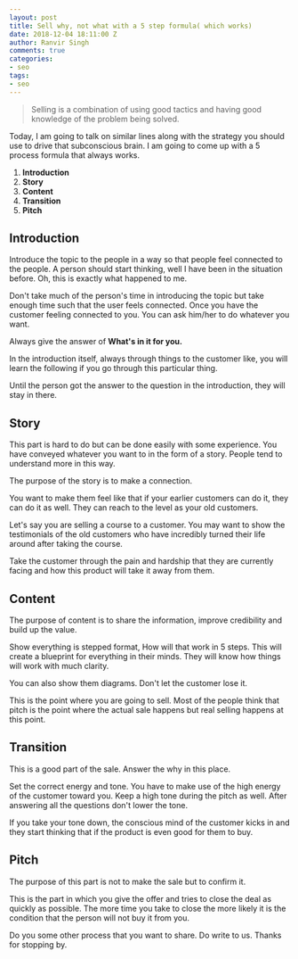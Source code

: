 ```yaml
---
layout: post
title: Sell why, not what with a 5 step formula( which works)
date: 2018-12-04 18:11:00 Z
author: Ranvir Singh
comments: true
categories:
- seo
tags:
- seo
---
```


> Selling is a combination of using good tactics and having good knowledge of the problem being solved.

Today, I am going to talk on similar lines along with the strategy you should use to drive that subconscious brain. I am going to come up with a 5 process formula that always works.

1.  **Introduction**
2.  **Story**
3.  **Content**
4.  **Transition**
5.  **Pitch**

## Introduction

Introduce the topic to the people in a way so that people feel connected to the people. A person should start thinking, well I have been in the situation before. Oh, this is exactly what happened to me.

Don't take much of the person's time in introducing the topic but take enough time such that the user feels connected. Once you have the customer feeling connected to you. You can ask him/her to do whatever you want.

Always give the answer of **What's in it for you.**

In the introduction itself, always through things to the customer like, you will learn the following if you go through this particular thing.

Until the person got the answer to the question in the introduction, they will stay in there.

## Story

This part is hard to do but can be done easily with some experience. You have conveyed whatever you want to in the form of a story. People tend to understand more in this way.

The purpose of the story is to make a connection.

You want to make them feel like that if your earlier customers can do it, they can do it as well. They can reach to the level as your old customers.

Let's say you are selling a course to a customer. You may want to show the testimonials of the old customers who have incredibly turned their life around after taking the course.

Take the customer through the pain and hardship that they are currently facing and how this product will take it away from them.

## Content

The purpose of content is to share the information, improve credibility and build up the value.

Show everything is stepped format, How will that work in 5 steps. This will create a blueprint for everything in their minds. They will know how things will work with much clarity.

You can also show them diagrams. Don't let the customer lose it.

This is the point where you are going to sell. Most of the people think that pitch is the point where the actual sale happens but real selling happens at this point.

## Transition

This is a good part of the sale. Answer the why in this place.

Set the correct energy and tone. You have to make use of the high energy of the customer toward you. Keep a high tone during the pitch as well. After answering all the questions don't lower the tone.

If you take your tone down, the conscious mind of the customer kicks in and they start thinking that if the product is even good for them to buy.

## Pitch

The purpose of this part is not to make the sale but to confirm it.

This is the part in which you give the offer and tries to close the deal as quickly as possible. The more time you take to close the more likely it is the condition that the person will not buy it from you.

Do you some other process that you want to share. Do write to us. Thanks for stopping by.

